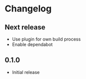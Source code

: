 Changelog
=========

## Next release

- Use plugin for own build process
- Enable dependabot

## 0.1.0

- Initial release